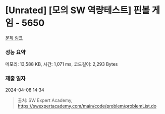 # [Unrated] [모의 SW 역량테스트] 핀볼 게임 - 5650 

[문제 링크](https://swexpertacademy.com/main/code/problem/problemDetail.do?contestProbId=AWXRF8s6ezEDFAUo) 

### 성능 요약

메모리: 13,588 KB, 시간: 1,071 ms, 코드길이: 2,293 Bytes

### 제출 일자

2024-04-08 14:34



> 출처: SW Expert Academy, https://swexpertacademy.com/main/code/problem/problemList.do